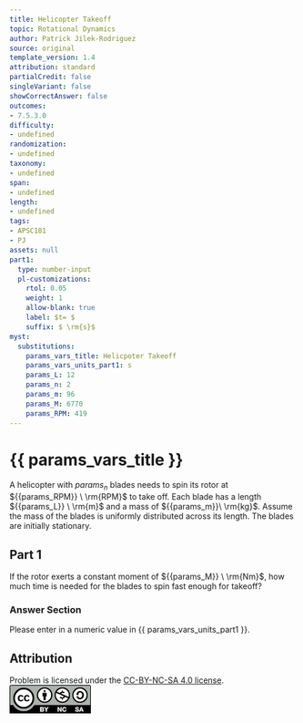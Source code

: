 ```yaml
---
title: Helicopter Takeoff
topic: Rotational Dynamics
author: Patrick Jilek-Rodriguez
source: original
template_version: 1.4
attribution: standard
partialCredit: false
singleVariant: false
showCorrectAnswer: false
outcomes:
- 7.5.3.0
difficulty:
- undefined
randomization:
- undefined
taxonomy:
- undefined
span:
- undefined
length:
- undefined
tags:
- APSC181
- PJ
assets: null
part1:
  type: number-input
  pl-customizations:
    rtol: 0.05
    weight: 1
    allow-blank: true
    label: $t= $
    suffix: $ \rm{s}$
myst:
  substitutions:
    params_vars_title: Helicpoter Takeoff
    params_vars_units_part1: s
    params_L: 12
    params_n: 2
    params_m: 96
    params_M: 6770
    params_RPM: 419
---
```

# {{ params_vars_title }}
A helicopter with ${{params_n}}$ blades needs to spin its rotor at ${{params_RPM}} \ \rm{RPM}$ to take off.
Each blade has a length ${{params_L}} \ \rm{m}$ and a mass of ${{params_m}}\ \rm{kg}$.
Assume the mass of the blades is uniformly distributed across its length.
The blades are initially stationary.

## Part 1

If the rotor exerts a constant moment of ${{params_M}} \ \rm{Nm}$, how much time is needed for the blades to spin fast enough for takeoff?

### Answer Section

Please enter in a numeric value in {{ params_vars_units_part1 }}.

## Attribution

Problem is licensed under the [CC-BY-NC-SA 4.0 license](https://creativecommons.org/licenses/by-nc-sa/4.0/).<br> ![The Creative Commons 4.0 license requiring attribution-BY, non-commercial-NC, and share-alike-SA license.](https://raw.githubusercontent.com/firasm/bits/master/by-nc-sa.png)